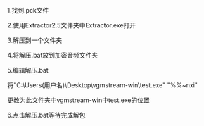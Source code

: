 1.找到.pck文件 

2.使用Extractor2.5文件夹中Extractor.exe打开

3.解压到一个文件夹

4.将解压.bat放到加密音频文件夹

5.编辑解压.bat

   将"C:\Users\(用户名)\Desktop\vgmstream-win\test.exe" "%%~nxi"
   
   更改为此文件夹中vgmstream-win中test.exe的位置
   
6.点击解压.bat等待完成解包
